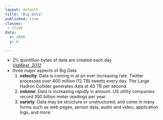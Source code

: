 ```yaml
---
layout: default
title: "Big Data"
published: true
classes:
 - slide
data:
  x: 4000
  y: 0

---
```


* 2½ quintillion bytes of data are created each day<br /> *[ViaWest, 2012](http://www.viawest.com/media-center/viawest-introduces-two-new-infographics-big-data-and-it-infirmity)*
* three major aspects of Big Data
	1. **velocity**: Data is coming in at an ever increasing rate. Twitter processes over 400 million (12 TB) tweets every day. The Large Hadron Collider generates data at 40 TB per second.
	2. **volume**: Data is increasing rapidly in amount. US utility companies record 350 billion meter readings per year. 	
	3. **variety**: Data may be structure or unstructured, and come in many forms such as web pages, sensor data, audio and video, application logs, and more.
	